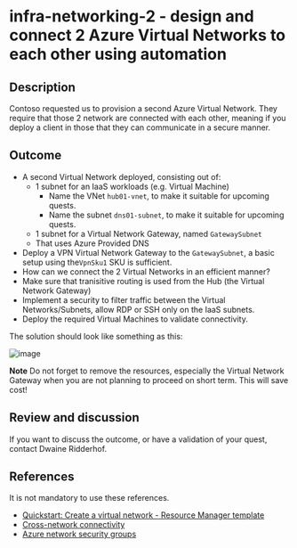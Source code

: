 # infra-networking-2 - design and connect 2 Azure Virtual Networks to each other using automation

## Description

Contoso requested us to provision a second Azure Virtual Network. They require that those 2 network are connected with each other, meaning if you deploy a client in those that they can communicate in a secure manner. 

## Outcome

  - A second Virtual Network deployed, consisting out of: <br>
    - 1 subnet for an IaaS workloads (e.g. Virtual Machine)
      - Name the VNet `hub01-vnet`, to make it suitable for upcoming quests.
      - Name the subnet `dns01-subnet`, to make it suitable for upcoming quests.
    - 1 subnet for a Virtual Network Gateway, named `GatewaySubnet` 
    - That uses Azure Provided DNS
  - Deploy a VPN Virtual Network Gateway to the `GatewaySubnet`, a basic setup using the`VpnSku1` SKU is sufficient.
  - How can we connect the 2 Virtual Networks in an efficient manner? 
  - Make sure that tranisitive routing is used from the Hub (the Virtual Network Gateway)
  - Implement a security to filter traffic between the Virtual Networks/Subnets, allow RDP or SSH only on the IaaS subnets.
  - Deploy the required Virtual Machines to validate connectivity.
  
The solution should look like something as this:

![image](https://user-images.githubusercontent.com/25753877/149521742-12a34e21-0566-4a74-8b3a-8348a311879b.png)

**Note**
Do not forget to remove the resources, especially the Virtual Network Gateway when you are not planning to proceed on short term. This will save cost!

## Review and discussion

If you want to discuss the outcome, or have a validation of your quest, contact Dwaine Ridderhof. 

## References

It is not mandatory to use these references.

  - [Quickstart: Create a virtual network - Resource Manager template](https://docs.microsoft.com/en-us/azure/virtual-network/quick-create-template)
  - [Cross-network connectivity](https://docs.microsoft.com/en-us/azure/expressroute/cross-network-connectivity?toc=/azure/virtual-network/toc.json#cross-connecting-vnets)
  - [Azure network security groups](https://docs.microsoft.com/en-us/azure/virtual-network/network-security-groups-overview)
